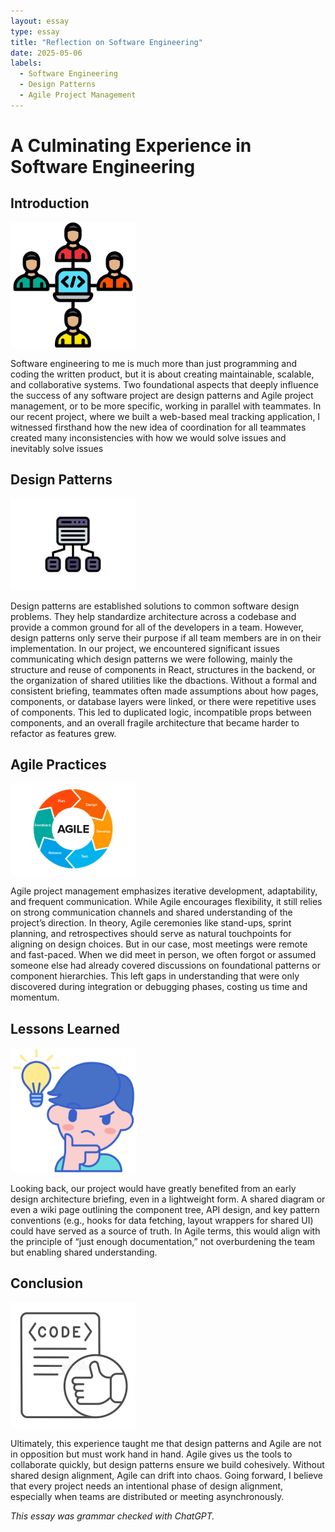 ```yaml
---
layout: essay
type: essay
title: "Reflection on Software Engineering"
date: 2025-05-06
labels:
  - Software Engineering
  - Design Patterns
  - Agile Project Management
---
```


# A Culminating Experience in Software Engineering

## Introduction

<img width="200px" class="rounded pe-4" src="../img/team-programming.png">

Software engineering to me is much more than just programming and coding the written product, but it is about creating maintainable, scalable, and collaborative systems. Two foundational aspects that deeply influence the success of any software project are design patterns and Agile project management, or to be more specific, working in parallel with teammates. In our recent project, where we built a web-based meal tracking application, I witnessed firsthand how the new idea of coordination for all teammates created many inconsistencies with how we would solve issues and inevitably solve issues

## Design Patterns

<img width="200px" class="rounded pe-4" src="../img/design-patterns.jpg">

Design patterns are established solutions to common software design problems. They help standardize architecture across a codebase and provide a common ground for all of the developers in a team. However, design patterns only serve their purpose if all team members are in on their implementation. In our project, we encountered significant issues communicating which design patterns we were following, mainly the structure and reuse of components in React, structures in the backend, or the organization of shared utilities like the dbactions. Without a formal and consistent briefing, teammates often made assumptions about how pages, components, or database layers were linked, or there were repetitive uses of components. This led to duplicated logic, incompatible props between components, and an overall fragile architecture that became harder to refactor as features grew.

## Agile Practices

<img width="200px" class="rounded pe-4" src="../img/agile-programming.png">

Agile project management emphasizes iterative development, adaptability, and frequent communication. While Agile encourages flexibility, it still relies on strong communication channels and shared understanding of the project’s direction. In theory, Agile ceremonies like stand-ups, sprint planning, and retrospectives should serve as natural touchpoints for aligning on design choices. But in our case, most meetings were remote and fast-paced. When we did meet in person, we often forgot or assumed someone else had already covered discussions on foundational patterns or component hierarchies. This left gaps in understanding that were only discovered during integration or debugging phases, costing us time and momentum.

## Lessons Learned

<img width="200px" class="rounded pe-4" src="../img/thinking-person.png">

Looking back, our project would have greatly benefited from an early design architecture briefing, even in a lightweight form. A shared diagram or even a wiki page outlining the component tree, API design, and key pattern conventions (e.g., hooks for data fetching, layout wrappers for shared UI) could have served as a source of truth. In Agile terms, this would align with the principle of “just enough documentation,” not overburdening the team but enabling shared understanding.

## Conclusion

<img width="200px" class="rounded pe-4" src="../img/coding-thumbs-up.webp">

Ultimately, this experience taught me that design patterns and Agile are not in opposition but must work hand in hand. Agile gives us the tools to collaborate quickly, but design patterns ensure we build cohesively. Without shared design alignment, Agile can drift into chaos. Going forward, I believe that every project needs an intentional phase of design alignment, especially when teams are distributed or meeting asynchronously.

*This essay was grammar checked with ChatGPT.*